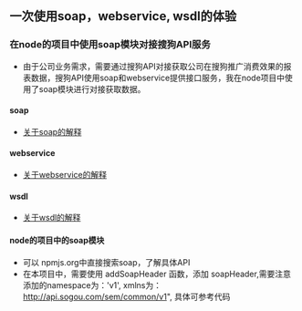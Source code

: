 ## 一次使用soap，webservice, wsdl的体验
### 在node的项目中使用soap模块对接搜狗API服务
- 由于公司业务需求，需要通过搜狗API对接获取公司在搜狗推广消费效果的报表数据，搜狗API使用soap和webservice提供接口服务，我在node项目中使用了soap模块进行对接获取数据。

#### soap

- <a href='http://www.hudong.com/wiki/SOAP'>关于soap的解释</a>

#### webservice

- <a href='http://www.baike.com/wiki/WebService'>关于webservice的解释</a>

#### wsdl

- <a href='http://www.baike.com/wiki/wsdl'>关于wsdl的解释</a>

#### node的项目中的soap模块
- 可以 npmjs.org中直接搜索soap，了解具体API
- 在本项目中，需要使用 addSoapHeader 函数，添加 soapHeader,需要注意添加的namespace为：'v1', xmlns为：http://api.sogou.com/sem/common/v1", 具体可参考代码



